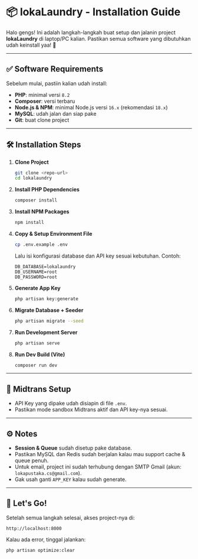 # 📦 lokaLaundry - Installation Guide

Halo gengs! Ini adalah langkah-langkah buat setup dan jalanin project **lokaLaundry** di laptop/PC kalian. Pastikan semua software yang dibutuhkan udah keinstall yaa! 🚀

---

## ✅ Software Requirements

Sebelum mulai, pastiin kalian udah install:

* **PHP**: minimal versi `8.2`
* **Composer**: versi terbaru
* **Node.js & NPM**: minimal Node.js versi `16.x` (rekomendasi `18.x`)
* **MySQL**: udah jalan dan siap pake
* **Git**: buat clone project

---

## 🛠️ Installation Steps

1. **Clone Project**

   ```bash
   git clone <repo-url>
   cd lokalaundry
   ```

2. **Install PHP Dependencies**

   ```bash
   composer install
   ```

3. **Install NPM Packages**

   ```bash
   npm install
   ```

4. **Copy & Setup Environment File**

   ```bash
   cp .env.example .env
   ```

   Lalu isi konfigurasi database dan API key sesuai kebutuhan.
   Contoh:

   ```env
   DB_DATABASE=lokalaundry
   DB_USERNAME=root
   DB_PASSWORD=root
   ```

5. **Generate App Key**

   ```bash
   php artisan key:generate
   ```

6. **Migrate Database + Seeder**

   ```bash
   php artisan migrate --seed
   ```

7. **Run Development Server**

   ```bash
   php artisan serve
   ```

8. **Run Dev Build (Vite)**

   ```bash
   composer run dev
   ```

---

## 🔑 Midtrans Setup

* API Key yang dipake udah disiapin di file `.env`.
* Pastikan mode sandbox Midtrans aktif dan API key-nya sesuai.

---

## ⚙️ Notes

* **Session & Queue** sudah disetup pake database.
* Pastikan MySQL dan Redis sudah berjalan kalau mau support cache & queue penuh.
* Untuk email, project ini sudah terhubung dengan SMTP Gmail (akun: `lokapustaka.cs@gmail.com`).
* Gak usah ganti `APP_KEY` kalau sudah generate.

---

## 🚀 Let's Go!

Setelah semua langkah selesai, akses project-nya di:

```
http://localhost:8000
```

Kalau ada error, tinggal jalankan:

```bash
php artisan optimize:clear
```

